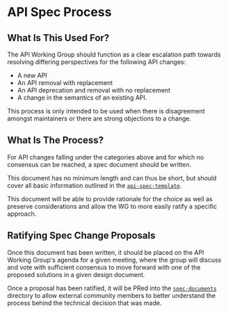 # API Spec Process

## What Is This Used For?

The API Working Group should function as a clear escalation path towards resolving differing perspectives for the following API changes:
* A new API
* An API removal with replacement
* An API deprecation and removal with no replacement
* A change in the semantics of an existing API.

This process is only intended to be used when there is disagreement amongst maintainers or there are strong objections to a change.

## What Is The Process?

For API changes falling under the categories above and for which no consensus can be reached, a spec document should be written.

This document has no minimum length and can thus be short, but should cover all basic information outlined in the [`api-spec-template`](https://github.com/electron/governance/blob/main/wg-api/spec-documents/api-spec-template.md).

This document will be able to provide rationale for the choice as well as preserve considerations and allow the WG to more easily ratify a specific approach.

## Ratifying Spec Change Proposals

Once this document has been written, it should be placed on the API Working Group's agenda for a given meeting, where the group will discuss and vote with sufficient consensus to move forward with one of the proposed solutions in a given design document.

Once a proposal has been ratified, it will be PRed into the [`spec-documents`](https://github.com/electron/governance/tree/main/wg-api/spec-documents) directory to allow external community members to better understand the process behind the technical decision that was made.
